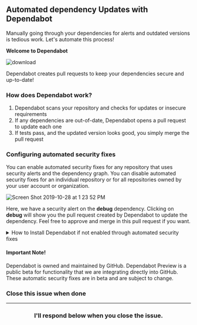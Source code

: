 ## Automated dependency Updates with Dependabot

Manually going through your dependencies for alerts and outdated versions is tedious work. Let's automate this process!

**Welcome to Dependabot**

![download](https://user-images.githubusercontent.com/6351798/67623352-53f86200-f7e1-11e9-957d-47bb009f030f.png)

Dependabot creates pull requests to keep your dependencies secure and up-to-date!

### How does Dependabot work?

1. Dependabot scans your repository and checks for updates or insecure requirements
1. If any dependencies are out-of-date, Dependabot opens a pull request to update each one
1. If tests pass, and the updated version looks good, you simply merge the pull request

### Configuring automated security fixes

You can enable automated security fixes for any repository that uses security alerts and the dependency graph. You can disable automated security fixes for an individual repository or for all repositories owned by your user account or organization.

![Screen Shot 2019-10-28 at 1 23 52 PM](https://user-images.githubusercontent.com/6351798/67711794-5c3ed180-f988-11e9-97ba-41451996a2fb.png)

Here, we have a security alert on the **debug** dependency. Clicking on **debug** will show you the pull request created by Dependabot to update the dependency. Feel free to approve and merge in this pull request if you want.

<details>
  <summary>How to Install Dependabot if not enabled through automated security fixes</summary>
  <hr>

    1. Navigate to Dependabot on the [GitHub Marketplace](https://github.com/marketplace/dependabot-preview)
    1. Click the "Install it for free" button
    1. Follow on-screen instructions to add Dependabot to your GitHub profile
    1. When installing Dependabot, choose `Only select repositories` and choose this repository, {{ repoUrl }}
    1. On `app.dependabot.com`, under `repos you want to add`, select {{ repoUrl }} and click the `Add selected` button
  <hr>
</details>

#### Important Note!
Dependabot is owned and maintained by GitHub. Dependabot Preview is a public beta for functionality that we are integrating directly into GitHub. These automatic security fixes are in beta and are subject to change.


### Close this issue when done

<hr>
<h3 align="center">I'll respond below when you close the issue.</h3>
